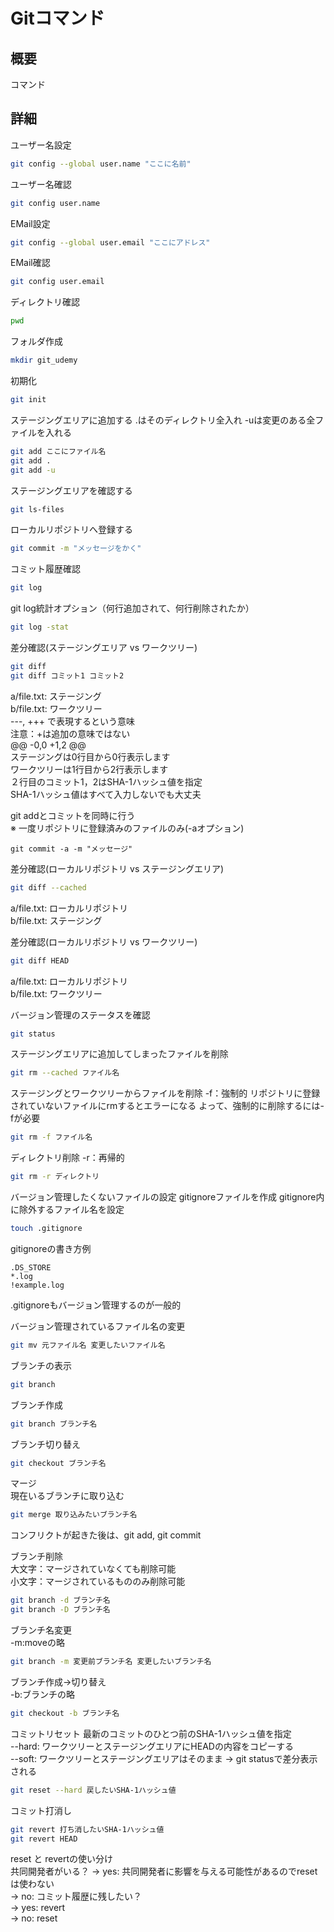 # Gitコマンド
## 概要
コマンド
## 詳細

ユーザー名設定  
```bash
git config --global user.name "ここに名前"
```

ユーザー名確認
```bash
git config user.name
```

EMail設定  
```bash
git config --global user.email "ここにアドレス"
```

EMail確認
```bash
git config user.email
```


ディレクトリ確認
```bash
pwd
```

フォルダ作成
```bash
mkdir git_udemy
```

初期化
```bash
git init
```

ステージングエリアに追加する
.はそのディレクトリ全入れ
-uは変更のある全ファイルを入れる
```bash
git add ここにファイル名
git add .
git add -u
```

ステージングエリアを確認する
```bash
git ls-files
```

ローカルリポジトリへ登録する
```bash
git commit -m "メッセージをかく"
```

コミット履歴確認
```bash
git log
```

git log統計オプション（何行追加されて、何行削除されたか）
```bash
git log -stat
```

差分確認(ステージングエリア vs ワークツリー)
```bash
git diff
git diff コミット1 コミット2
```
a/file.txt: ステージング  
b/file.txt: ワークツリー  
---, +++ で表現するという意味  
注意：+は追加の意味ではない  
@@ -0,0 +1,2 @@  
ステージングは0行目から0行表示します  
ワークツリーは1行目から2行表示します  
２行目のコミット1，2はSHA-1ハッシュ値を指定  
SHA-1ハッシュ値はすべて入力しないでも大丈夫

git addとコミットを同時に行う  
※ 一度リポジトリに登録済みのファイルのみ(-aオプション)
```bssh
git commit -a -m "メッセージ"
```

差分確認(ローカルリポジトリ vs ステージングエリア)
```bash
git diff --cached
```
a/file.txt: ローカルリポジトリ  
b/file.txt: ステージング  

差分確認(ローカルリポジトリ vs ワークツリー)
```bash
git diff HEAD
```
a/file.txt: ローカルリポジトリ  
b/file.txt: ワークツリー  

バージョン管理のステータスを確認
```bash
git status
```

ステージングエリアに追加してしまったファイルを削除
```bash
git rm --cached ファイル名
```

ステージングとワークツリーからファイルを削除
-f：強制的
リポジトリに登録されていないファイルにrmするとエラーになる
よって、強制的に削除するには-fが必要
```bash
git rm -f ファイル名
```

ディレクトリ削除
-r：再帰的
```bash
git rm -r ディレクトリ
```

バージョン管理したくないファイルの設定
gitignoreファイルを作成
gitignore内に除外するファイル名を設定
```bash
touch .gitignore
```
gitignoreの書き方例
```
.DS_STORE
*.log
!example.log
```
.gitignoreもバージョン管理するのが一般的  

バージョン管理されているファイル名の変更
```bash
git mv 元ファイル名 変更したいファイル名
```

ブランチの表示
```bash
git branch
```

ブランチ作成
```bash
git branch ブランチ名
```

ブランチ切り替え
```bash
git checkout ブランチ名
```

マージ  
現在いるブランチに取り込む
```bash
git merge 取り込みたいブランチ名
```

コンフリクトが起きた後は、git add, git commit

ブランチ削除  
大文字：マージされていなくても削除可能  
小文字：マージされているもののみ削除可能  
```bash
git branch -d ブランチ名
git branch -D ブランチ名
```

ブランチ名変更  
-m:moveの略
```bash
git branch -m 変更前ブランチ名 変更したいブランチ名
```

ブランチ作成→切り替え  
-b:ブランチの略
```bash
git checkout -b ブランチ名
```

コミットリセット
最新のコミットのひとつ前のSHA-1ハッシュ値を指定  
--hard: ワークツリーとステージングエリアにHEADの内容をコピーする  
--soft: ワークツリーとステージングエリアはそのまま -> git statusで差分表示される  
```bash
git reset --hard 戻したいSHA-1ハッシュ値
```

コミット打消し
```bash
git revert 打ち消したいSHA-1ハッシュ値
git revert HEAD
```

reset と revertの使い分け  
共同開発者がいる？
  -> yes: 共同開発者に影響を与える可能性があるのでresetは使わない  
  -> no: コミット履歴に残したい？  
    -> yes: revert  
    -> no: reset  